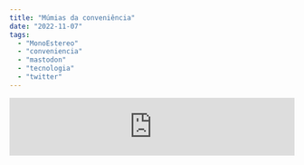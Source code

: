 ```yaml
---
title: "Múmias da conveniência"
date: "2022-11-07"
tags: 
  - "MonoEstereo"
  - "conveniencia"
  - "mastodon"
  - "tecnologia"
  - "twitter"
---
```


<iframe src="https://anchor.fm/monoestereo/embed/episodes/Mmias-da-convenincia-e1qddjm" height="102px" width="100%" frameborder="0" scrolling="no"></iframe>
